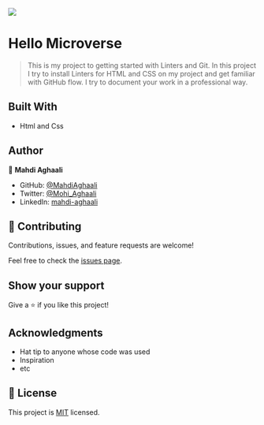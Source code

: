 ![](https://img.shields.io/badge/Microverse-blueviolet)

# Hello Microverse

> This is my project to getting started with Linters and Git. In this project I try to install Linters for HTML and CSS on my project and get familiar with GitHub flow. I try to document your work in a professional way.

## Built With

- Html and Css

## Author

👤 **Mahdi Aghaali**

- GitHub: [@MahdiAghaali](https://github.com/MahdiAghaali)
- Twitter: [@Mohi_Aghaali](https://twitter.com/Mohi_Aghaali)
- LinkedIn: [mahdi-aghaali](https://www.linkedin.com/in/mahdi-aghaali/)

## 🤝 Contributing

Contributions, issues, and feature requests are welcome!

Feel free to check the [issues page](../../issues/).

## Show your support

Give a ⭐️ if you like this project!

## Acknowledgments

- Hat tip to anyone whose code was used
- Inspiration
- etc

## 📝 License

This project is [MIT](./MIT.md) licensed.